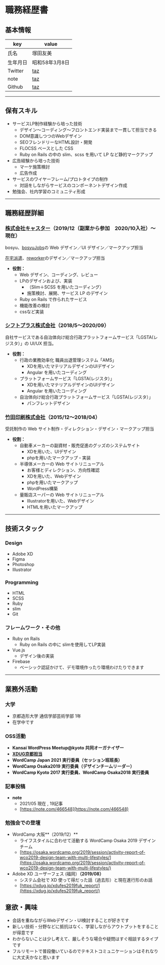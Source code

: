 # 職務経歴書

## 基本情報

|key|value|
|---|---|
|氏名|塚田友美|
|生年月日|昭和58年3月8日|
|Twitter|[taz](https://twitter.com/466548)|
|note|[taz](https://note.com/466548)|
|Github|[taz](https://github.com/466548)|

---

## 保有スキル
- サービスLP制作経験から培った技術
  - デザイン〜コーディング〜フロントエンド実装まで一貫して担当できる
  - DOM意識しつつのWebデザイン
  - SEOフレンドリーなHTML設計・開発
  - FLOCSS ベースとした CSS
  - Ruby on Rails の中の slim、scss を用いて LP など静的マークアップ
- 広告経験から培った技術
  - マーケ施策検討
  - 広告作成
- サービスのワイヤーフレーム/プロトタイプの制作
  - 対話をしながらサービスのコンポーネントデザイン作成
- 勉強会、社内学習のコミュニティ形成

---

## 職務経歴詳細

### [株式会社キャスター](https://caster.co.jp/)（2019/12（副業から参加　2020/10入社）〜現在）

bosyu、[bosyuJobs](http://jobs.bosyu.me/)の Web デザイン／UI デザイン／マークアップ担当

[在宅派遣](https://www.zaitakuhaken.com/)、[reworker](https://www.reworker.jp/agent)のデザイン／マークアップ担当

- **役割：**
    - Web デザイン、コーディング、レビュー
    - LPのデザインおよび、実装
      - （Slim＋SCSS を用いたコーディング）
      - 施策検討、展開、サービス LP のデザイン
    - Ruby on Rails で作られたサービス
    - 機能改善の検討
    - cssなど実装

### [シフトプラス株式会社](https://www.shiftplus.co.jp/)（2018/5〜2020/09）

自社サービスである自治体向け総合行政プラットフォームサービス「LGSTA(レジスタ）」の UI/UX 担当。

- **役割：**
    - 行政の業務効率化 職員出退管理システム「AMS」
      - XDを用いたマテリアルデザインのUIデザイン
      - Angular を用いたコーディング
    - プラットフォームサービス「LGSTA(レジスタ）」
      - XDを用いたマテリアルデザインのUIデザイン
      - Angular を用いたコーディング
    - 自治体向け総合行政プラットフォームサービス「LGSTA(レジスタ）」
      - パンフレットデザイン

### [竹田印刷株式会社](https://www.takeda-prn.co.jp/)（2015/12〜2018/04）

受託制作の Web サイト制作・ディレクション・デザイン・マークアップ担当

- **役割：**
    - 自動車メーカーの副資材・販売促進のグッズのシステムサイト
      - XDを用いた、UIデザイン  
      - phpを用いたマークアップ・実装
    - 半導体メーカーの Web サイトリニューアル
      - お客様とディレクション、方向性確認
      - XDを用いた、Webデザイン  
      - phpを用いたマークアップ
      - WordPress構築
    - 量販店スーパーの Web サイトリニューアル
      - Illustratorを用いた、Webデザイン  
      - HTMLを用いたマークアップ

---
## 技術スタック
### Design
- Adobe XD
- Figma
- Photoshop
- Illustrator

### Programming
- HTML
- SCSS
- Ruby
- slim
- Git
### フレームワーク・その他
- Ruby on Rails
  -  Ruby on Rails の中に slimを使用してLP実装
- Vue.js
  -  デザイン後の実装
- Firebase
  -  ベーシック認証かけて、デモ環境作ったり環境わけたりできます

---
## 業務外活動
### 大学

 - 京都造形大学 通信学部芸術学部 1年
  - 在学中です

### OSS活動

- **Kansai WordPress Meetup@kyoto 共同オーガナイザー**
- **[XDUG京都担当](https://xdug.jp/kyoto/)**
- **WordCamp Japan 2021 実行委員（セッション班班長）**
- **WordCamp Osaka2019 実行委員（デザインチームリーダー）**
- **WordCamp Kyoto 2017 実行委員、WordCamp Osaka2018 実行委員**
### 記事投稿

- **note**
    - 2021/05 現在 , 19記事
    - [https://note.com/466548](https://note.com/466548)

### 勉強会での登壇

- WordCamp 大阪**（2019/12）**
    - ライフスタイルに合わせて活動する WordCamp Osaka 2019 デザインチーム
    - [https://osaka.wordcamp.org/2019/session/activity-report-of-wco2019-design-team-with-multi-lifestyles/](https://osaka.wordcamp.org/2019/session/activity-report-of-wco2019-design-team-with-multi-lifestyles/)
- Adobe XD ユーザーフェス (福岡）**（2019/08）**
    - システム会社で XD 使って得だった話（過去形）と現在進行形のお話
    - [https://xdug.jp/xdufes2019fuk_report/](https://xdug.jp/xdufes2019fuk_report/)

##  意欲・興味
- 会話を重ねながらWebデザイン・UI検討することが好きです
- 新しい技術・分野などに抵抗はなく、学習しながらアウトプットをすることが得意です
- わからないことは少し考えて、厳しそうな場合や疑問はすぐ相談するタイプです
- フルリモートで普段働いているのでテキストコミュニケーションはそれなりに大丈夫かなと思います